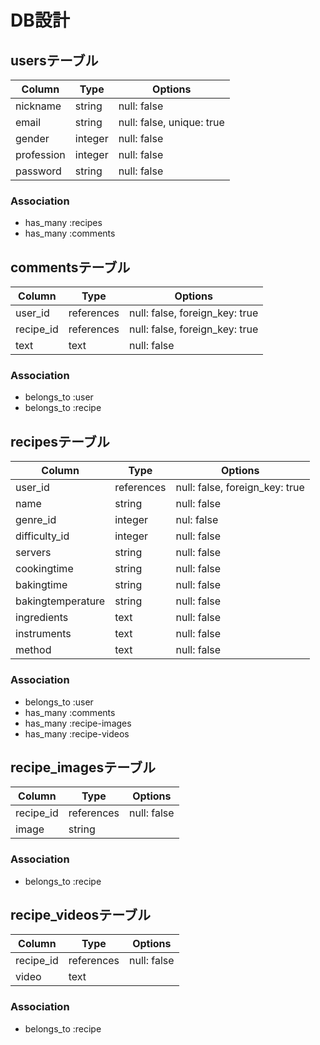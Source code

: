 # DB設計

## usersテーブル
|Column|Type|Options|
|------|----|-------|
|nickname|string|null: false|
|email|string|null: false, unique: true|
|gender|integer|null: false|
|profession|integer|null: false|
|password|string|null: false|


### Association
- has_many :recipes
- has_many :comments


## commentsテーブル
|Column|Type|Options|
|------|----|-------|
|user_id|references|null: false, foreign_key: true|
|recipe_id|references|null: false, foreign_key: true|
|text|text|null: false|

### Association
- belongs_to :user
- belongs_to :recipe


## recipesテーブル
|Column|Type|Options|
|------|----|-------|
|user_id|references|null: false, foreign_key: true|
|name|string|null: false|
|genre_id|integer|nul: false|
|difficulty_id|integer|null: false|
|servers|string|null: false|
|cookingtime|string|null: false|
|bakingtime|string|null: false|
|bakingtemperature|string|null: false|
|ingredients|text|null: false|
|instruments|text|null: false|
|method|text|null: false|


### Association
- belongs_to :user
- has_many :comments
- has_many :recipe-images
- has_many :recipe-videos


## recipe_imagesテーブル
|Column|Type|Options|
|------|----|-------|
|recipe_id|references|null: false|
|image|string|

### Association
- belongs_to :recipe


## recipe_videosテーブル
|Column|Type|Options|
|------|----|-------|
|recipe_id|references|null: false|
|video|text|

### Association
- belongs_to :recipe